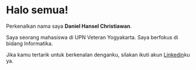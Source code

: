 # Halo semua! 

Perkenalkan nama saya **Daniel Hansel Christiawan**.<br>

Saya seorang mahasiswa di UPN Veteran Yogyakarta. Saya berfokus di bidang Informatika.<br>

Jika kamu tertarik untuk berkenalan denganku, silakan ikuti akun [Linkedin](https://www.linkedin.com/in/daniel-hansel-christiawan-2b0a1b299/)ku ya.
